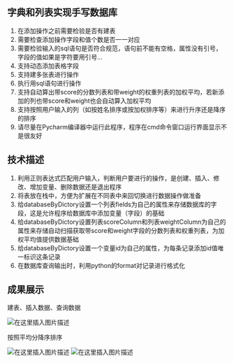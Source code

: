 ## 字典和列表实现手写数据库

1. 在添加操作之前需要检验是否有建表
2. 需要检查添加操作字段和值个数是否一一对应
3. 需要检验输入的sql语句是否符合规范，语句前不能有空格，属性没有引号，字段的值如果是字符要用引号...
4. 支持动态添加表格字段
5. 支持建多张表进行操作
6. 执行用sql语句进行操作
7. 支持自动算出带score的分数列表和带weight的权重列表的加权平均，若新添加的列也带score和weight也会自动算入加权平均
8. 支持按照用户输入的列（如按姓名排序或按加权排序等）来进行升序还是降序的排序
9. 请尽量在Pycharm编译器中运行此程序，程序在cmd命令窗口运行界面显示不是很友好

## 技术描述 

1. 利用正则表达式匹配用户输入，判断用户要进行的操作，是创建、插入、修改、增加变量、删除数据还是退出程序
2. 将表放在栈中，方便为扩展在不同表中来回切换进行数据操作做准备
3. 给databaseByDictory设置一个列表fields为自己的属性来存储数据库的字段，这是允许程序给数据库中添加变量（字段）的基础
4. 给databaseByDictory设置列表scoreColumn和列表weightColumn为自己的属性来存储自动扫描获取带score和weight字段的分数列表和权重列表，为加权平均值提供数据基础
5. 给databaseByDictory设置一个变量id为自己的属性，为每条记录添加id值唯一标识这条记录
6. 在数据库查询输出时，利用python的format对记录进行格式化

## 成果展示
建表、插入数据、查询数据

![在这里插入图片描述](https://img-blog.csdnimg.cn/20201124103832671.png)


按照平均分降序排序

![在这里插入图片描述](https://img-blog.csdnimg.cn/20201124103832667.png)
![在这里插入图片描述](https://img-blog.csdnimg.cn/20201124103832640.png)
